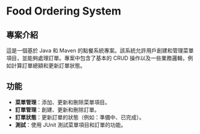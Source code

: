 # Food Ordering System

## 專案介紹

這是一個基於 Java 和 Maven 的點餐系統專案。該系統允許用戶創建和管理菜單項目，並能夠處理訂單。專案中包含了基本的 CRUD 操作以及一些業務邏輯，例如計算訂單總額和更新訂單狀態。

## 功能

- **菜單管理**：添加、更新和刪除菜單項目。
- **訂單管理**：創建、更新和刪除訂單。
- **訂單狀態**：更新訂單的狀態（例如：準備中、已完成）。
- **測試**：使用 JUnit 測試菜單項目和訂單的功能。
